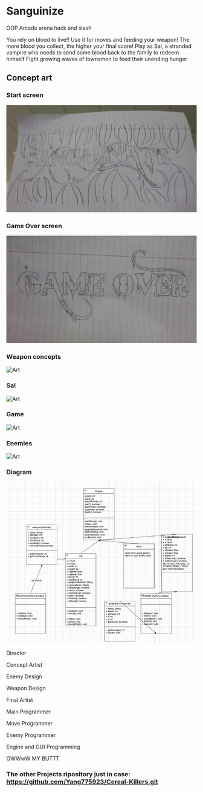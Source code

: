 # Sanguinize

OOP Arcade arena hack and slash

You rely on blood to live!! Use it for moves and feeding your weapon!
The more blood you collect, the higher your final score!
Play as Sal, a stranded vampire who needs to send some blood back to the family to redeem himself
Fight growing waves of townsmen to feed their unending hunger

## Concept art
### Start screen

![Art](https://github.com/fugu2000/sanguinize/blob/main/assets/Sang.jpg?raw=true)

### Game Over screen

![Art](https://github.com/fugu2000/sanguinize/blob/main/assets/Gameover.jpg?raw=true)

### Weapon concepts

![Art](https://github.com/fugu2000/sanguinize/blob/main/assets/weapons.jpg?raw=true)

### Sal

![Art](https://github.com/fugu2000/sanguinize/blob/main/assets/scythe.jpg?raw=true)

### Game

![Art](https://github.com/fugu2000/sanguinize/blob/main/assets/game.jpg?raw=true)

### Enemies

![Art](https://github.com/fugu2000/sanguinize/blob/main/assets/enemies.jpg?raw=true)

### Diagram

![Art](https://github.com/fugu2000/sanguinize/blob/main/assets/Diagram.png?raw=true)

Director

Concept Artist

Enemy Design

Weapon Design

Final Artist

Main Programmer

Move Programmer

Enemy Programmer

Engine  and GUI Programming

OWWwW MY BUTTT
### The other Projects ripository just in case: https://github.com/Yang775923/Cereal-Killers.git
